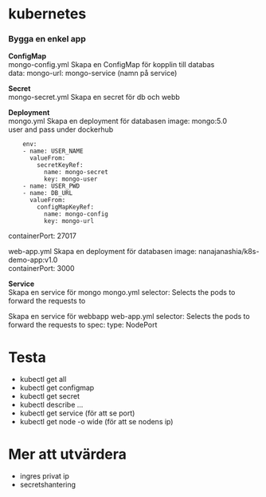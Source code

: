 # kubernetes
### Bygga en enkel app

**ConfigMap**\
mongo-config.yml Skapa en ConfigMap för kopplin till databas\
data: mongo-url: mongo-service (namn på service)

**Secret**\
mongo-secret.yml Skapa en secret för db och webb

**Deployment**\
mongo.yml Skapa en deployment för databasen
image: mongo:5.0\
user and pass under dockerhub

        env:
        - name: USER_NAME
          valueFrom:
            secretKeyRef:
              name: mongo-secret
              key: mongo-user
        - name: USER_PWD
        - name: DB_URL
          valueFrom:
            configMapKeyRef:
              name: mongo-config
              key: mongo-url

containerPort: 27017

web-app.yml Skapa en deployment för databasen
image: nanajanashia/k8s-demo-app:v1.0\
containerPort: 3000

**Service**\
Skapa en service för mongo
mongo.yml
selector: Selects the pods to forward the requests to

Skapa en service för webbapp
web-app.yml
selector: Selects the pods to forward the requests to
spec: type: NodePort


# Testa
* kubectl get all
* kubectl get configmap
* kubectl get secret
* kubectl describe ...
* kubectl get service (för att se port)
* kubectl get node -o wide (för att se nodens ip)

# Mer att utvärdera
* ingres privat ip
* secretshantering
